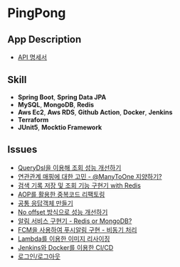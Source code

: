 # PingPong

## App Description

* [API 명세서](https://docs.google.com/spreadsheets/d/1gironPuvcwKDzbzAOUrbPqZ8V65owz-T/edit?usp=sharing&ouid=107228890700982767967&rtpof=true&sd=true)

## Skill

* **Spring Boot**, **Spring Data JPA**
* **MySQL**, **MongoDB**, **Redis**
* **Aws Ec2**, **Aws RDS**, **Github Action**, **Docker**, **Jenkins**
* **Terraform**
* **JUnit5**, **Mocktio Framework**

## Issues

* [QueryDsl을 이용해 조회 성능 개선하기]()
* [연관관계 매핑에 대한 고민 - @ManyToOne 지양하기?]() 
* [검색 기록 저장 및 조회 기능 구현기 with Redis]()
* [AOP를 활용한 중복코드 리팩토링]()
* [공통 응답객체 만들기]()
* [No offset 방식으로 성능 개선하기]()
* [알림 서비스 구현기 - Redis or MongoDB?]() 
* [FCM을 사용하여 푸시알림 구현 - 비동기 처리]()
* [Lambda를 이용한 이미지 리사이징]()
* [Jenkins와 Docker를 이용한 CI/CD]()
* [로그인/로그아웃]()
